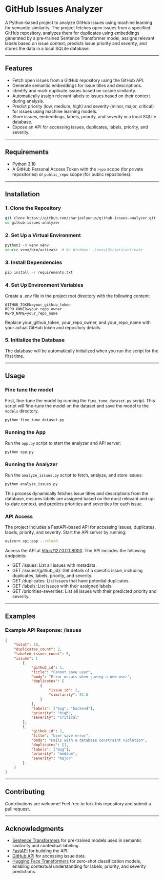 # GitHub Issues Analyzer

A Python-based project to analyze GitHub issues using machine learning for semantic similarity. The project fetches open issues from a specified GitHub repository, analyzes them for duplicates using embeddings generated by a pre-trained Sentence Transformer model, assigns relevant labels based on issue context, predicts issue priority and severity, and stores the data in a local SQLite database.

---

## Features

- Fetch open issues from a GitHub repository using the GitHub API.
- Generate semantic embeddings for issue titles and descriptions.
- Identify and mark duplicate issues based on cosine similarity.
- Automatically assign relevant labels to issues based on their context during analysis.
- Predict priority (low, medium, high) and severity (minor, major, critical) for issues using machine learning models.
- Store issues, embeddings, labels, priority, and severity in a local SQLite database.
- Expose an API for accessing issues, duplicates, labels, priority, and severity.

---

## Requirements

- Python 3.10
- A GitHub Personal Access Token with the `repo` scope (for private repositories) or `public_repo` scope (for public repositories).

---

## Installation

### 1. Clone the Repository

```bash
git clone https://github.com/sharjeelyunus/github-issues-analyzer.git
cd github-issues-analyzer
```

### 2. Set Up a Virtual Environment

```bash
python3 -m venv venv
source venv/bin/activate  # On Windows: .\venv\Scripts\activate
```

### 3. Install Dependencies

```bash
pip install -r requirements.txt
```

### 4. Set Up Environment Variables

Create a .env file in the project root directory with the following content:

```plaintext
GITHUB_TOKEN=your_github_token
REPO_OWNER=your_repo_owner
REPO_NAME=your_repo_name
```

Replace your_github_token, your_repo_owner, and your_repo_name with your actual GitHub token and repository details.

### 5. Initialize the Database

The database will be automatically initialized when you run the script for the first time.

---

## Usage

### Fine tune the model

First, fine-tune the model by running the `fine_tune_dataset.py` script. This script will fine-tune the model on the dataset and save the model to the `models` directory.

```bash
python fine_tune_dataset.py
```

### Running the App

Run the `app.py` script to start the analyzer and API server:

```bash
python app.py
```

### Running the Analyzer

Run the `analyze_issues.py` script to fetch, analyze, and store issues:

```bash
python analyze_issues.py
```

This process dynamically fetches issue titles and descriptions from the database, ensures labels are assigned based on the most relevant and up-to-date context, and predicts priorities and severities for each issue.

### API Access

The project includes a FastAPI-based API for accessing issues, duplicates, labels, priority, and severity. Start the API server by running:

```bash
uvicorn api:app --reload
```

Access the API at <http://127.0.0.1:8000>. The API includes the following endpoints:

- GET /issues: List all issues with metadata.
- GET /issues/{github_id}: Get details of a specific issue, including duplicates, labels, priority, and severity.
- GET /duplicates: List issues that have potential duplicates.
- GET /labels: List issues with their assigned labels.
- GET /priorities-severities: List all issues with their predicted priority and severity.

---

## Examples

### Example API Response: /issues

```json
{
    "total": 10,
    "duplicates_count": 2,
    "labeled_issues_count": 5,
    "issues": [
        {
            "github_id": 1,
            "title": "Cannot save user",
            "body": "Error occurs when saving a new user",
            "duplicates": [
                {
                    "issue_id": 2,
                    "similarity": 82.0
                }
            ],
            "labels": ["bug", "backend"],
            "priority": "high",
            "severity": "critical"
        },
        {
            "github_id": 2,
            "title": "User save error",
            "body": "Fails with a database constraint violation",
            "duplicates": [],
            "labels": ["bug"],
            "priority": "medium",
            "severity": "major"
        }
    ]
}
```

---

## Contributing

Contributions are welcome! Feel free to fork this repository and submit a pull request.

---

## Acknowledgments

- [Sentence Transformers](https://www.sbert.net/) for pre-trained models used in semantic similarity and contextual labeling.
- [FastAPI](https://fastapi.tiangolo.com) for building the API.
- [GitHub API](https://docs.github.com/en/rest) for accessing issue data.
- [Hugging Face Transformers](https://huggingface.co/transformers/) for zero-shot classification models, enabling contextual understanding for labels, priority, and severity predictions.
